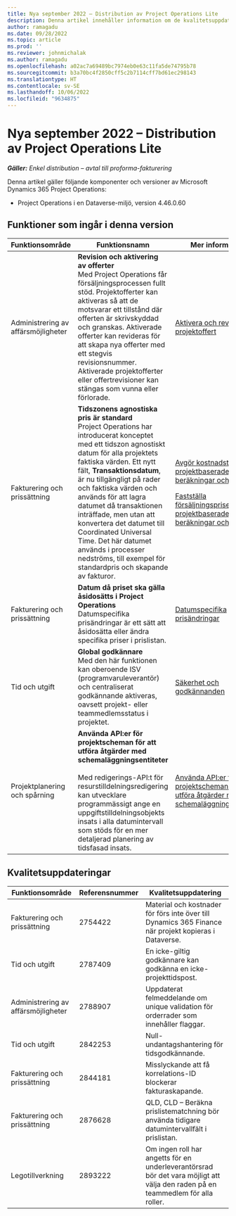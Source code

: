 ```yaml
---
title: Nya september 2022 – Distribution av Project Operations Lite
description: Denna artikel innehåller information om de kvalitetsuppdateringar som är tillgängliga i distributionsversionen av Microsoft Dynamics 365 Project Operations lite för september 2022.
author: ramagadu
ms.date: 09/28/2022
ms.topic: article
ms.prod: ''
ms.reviewer: johnmichalak
ms.author: ramagadu
ms.openlocfilehash: a02ac7a69489bc7974eb0e63c11fa5de74795b78
ms.sourcegitcommit: b3a70bc4f2850cff5c2b7114cff7bd61ec298143
ms.translationtype: HT
ms.contentlocale: sv-SE
ms.lasthandoff: 10/06/2022
ms.locfileid: "9634875"
---
```

# <a name="whats-new-september-2022---project-operations-lite-deployment"></a>Nya september 2022 – Distribution av Project Operations Lite

_**Gäller:** Enkel distribution – avtal till proforma-fakturering_

Denna artikel gäller följande komponenter och versioner av Microsoft Dynamics 365 Project Operations:

- Project Operations i en Dataverse-miljö, version 4.46.0.60

## <a name="features-included-in-this-release"></a>Funktioner som ingår i denna version

| Funktionsområde | Funktionsnamn | Mer information |
| --- | --- | --- |
| Administrering av affärsmöjligheter | **Revision och aktivering av offerter**<br>Med Project Operations får försäljningsprocessen fullt stöd. Projektofferter kan aktiveras så att de motsvarar ett tillstånd där offerten är skrivskyddad och granskas. Aktiverade offerter kan revideras för att skapa nya offerter med ett stegvis revisionsnummer. Aktiverade projektofferter eller offertrevisioner kan stängas som vunna eller förlorade. | [Aktivera och revidera en projektoffert](/dynamics365/project-operations/sales/activation-and-revision) |
| Fakturering och prissättning | **Tidszonens agnostiska pris är standard**<br>Project Operations har introducerat konceptet med ett tidszon agnostiskt datum för alla projektets faktiska värden. Ett nytt fält, **Transaktionsdatum**, är nu tillgängligt på rader och faktiska värden och används för att lagra datumet då transaktionen inträffade, men utan att konvertera det datumet till Coordinated Universal Time. Det här datumet används i processer nedströms, till exempel för standardpris och skapande av fakturor. | <p>[Avgör kostnadstaxa för projektbaserade beräkningar och utfall](/dynamics365/project-operations/pro/pricing-costing/cost-price-resolution-sales)</p><p>[Fastställa försäljningspriser för projektbaserade beräkningar och utfall](/dynamics365/project-operations/pro/pricing-costing/sales-price-resolution-sales)</p> |
| Fakturering och prissättning | **Datum då priset ska gälla åsidosätts i Project Operations**<br>Datumspecifika prisändringar är ett sätt att åsidosätta eller ändra specifika priser i prislistan. | [Datumspecifika prisändringar](/dynamics365/project-operations/pricing-costing/dateffective_price_overrides) |
| Tid och utgift | **Global godkännare**<br>Med den här funktionen kan oberoende ISV (programvaruleverantör) och centraliserat godkännande aktiveras, oavsett projekt- eller teammedlemsstatus i projektet. | [Säkerhet och godkännanden](/dynamics365/project-operations/approvals/approvals-security) |
|Projektplanering och spårning|**Använda API:er för projektscheman för att utföra åtgärder med schemaläggningsentiteter** </br> </br>Med redigerings-API:t för resurstilldelningsredigering kan utvecklare programmässigt ange en uppgiftstilldelningsobjekts insats i alla datumintervall som stöds för en mer detaljerad planering av tidsfasad insats.|[Använda API:er för projektscheman för att utföra åtgärder med schemaläggningsentiteter](/dynamics365/project-operations/project-management/schedule-api-preview)|

## <a name="quality-updates"></a>Kvalitetsuppdateringar

| Funktionsområde | Referensnummer | Kvalitetsuppdatering |
| --- | --- | --- |
| Fakturering och prissättning | 2754422 | Material och kostnader för förs inte över till Dynamics 365 Finance när projekt kopieras i Dataverse. |
| Tid och utgift | 2787409 | En icke-giltig godkännare kan godkänna en icke-projekttidspost. |
| Administrering av affärsmöjligheter | 2788907 | Uppdaterat felmeddelande om unique validation för orderrader som innehåller flaggar. |
| Tid och utgift | 2842253 | Null-undantagshantering för tidsgodkännande. |
| Fakturering och prissättning | 2844181 | Misslyckande att få korrelations-ID blockerar fakturaskapande. |
| Fakturering och prissättning | 2876628 | QLD, CLD – Beräkna prislistematchning bör använda tidigare datumintervallfält i prislistan. |
| Legotillverkning | 2893222 | Om ingen roll har angetts för en underleverantörsrad bör det vara möjligt att välja den raden på en teammedlem för alla roller. |
